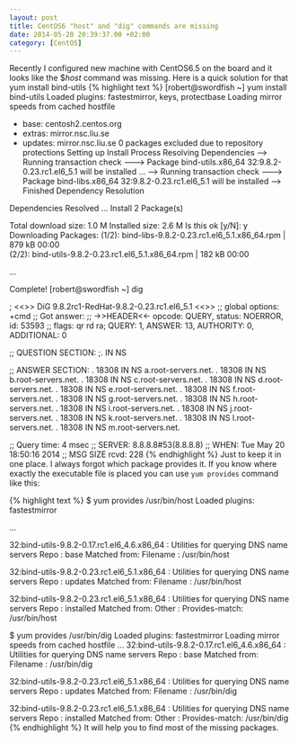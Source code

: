 ```yaml
---
layout: post
title: CentOS6 "host" and "dig" commands are missing
date: 2014-05-20 20:39:37.00 +02:00
category: [CentOS]
---
```

Recently I configured new machine with CentOS6.5 on the board and it looks like the $*host* command was missing.
Here is a quick solution for that
yum install bind-utils
{% highlight text %}
[robert@swordfish ~] yum install bind-utils
Loaded plugins: fastestmirror, keys, protectbase
Loading mirror speeds from cached hostfile
 * base: centosh2.centos.org
 * extras: mirror.nsc.liu.se
 * updates: mirror.nsc.liu.se
0 packages excluded due to repository protections
Setting up Install Process
Resolving Dependencies
--> Running transaction check
---> Package bind-utils.x86_64 32:9.8.2-0.23.rc1.el6_5.1 will be installed
...
--> Running transaction check
---> Package bind-libs.x86_64 32:9.8.2-0.23.rc1.el6_5.1 will be installed
--> Finished Dependency Resolution

Dependencies Resolved
...
Install       2 Package(s)

Total download size: 1.0 M
Installed size: 2.6 M
Is this ok [y/N]: y
Downloading Packages:
(1/2): bind-libs-9.8.2-0.23.rc1.el6_5.1.x86_64.rpm                                                           | 879 kB     00:00     
(2/2): bind-utils-9.8.2-0.23.rc1.el6_5.1.x86_64.rpm                                                          | 182 kB     00:00     

...

Complete!
[robert@swordfish ~] dig

; <<>> DiG 9.8.2rc1-RedHat-9.8.2-0.23.rc1.el6_5.1 <<>>
;; global options: +cmd
;; Got answer:
;; ->>HEADER<<- opcode: QUERY, status: NOERROR, id: 53593
;; flags: qr rd ra; QUERY: 1, ANSWER: 13, AUTHORITY: 0, ADDITIONAL: 0

;; QUESTION SECTION:
;.				IN	NS

;; ANSWER SECTION:
.			18308	IN	NS	a.root-servers.net.
.			18308	IN	NS	b.root-servers.net.
.			18308	IN	NS	c.root-servers.net.
.			18308	IN	NS	d.root-servers.net.
.			18308	IN	NS	e.root-servers.net.
.			18308	IN	NS	f.root-servers.net.
.			18308	IN	NS	g.root-servers.net.
.			18308	IN	NS	h.root-servers.net.
.			18308	IN	NS	i.root-servers.net.
.			18308	IN	NS	j.root-servers.net.
.			18308	IN	NS	k.root-servers.net.
.			18308	IN	NS	l.root-servers.net.
.			18308	IN	NS	m.root-servers.net.

;; Query time: 4 msec
;; SERVER: 8.8.8.8#53(8.8.8.8)
;; WHEN: Tue May 20 18:50:16 2014
;; MSG SIZE  rcvd: 228
{% endhighlight %}
Just to keep it in one place. I always forgot which package provides it.
If you know where exactly the executable file is placed you can use `yum provides` command like this:

{% highlight text %}
$ yum provides /usr/bin/host
Loaded plugins: fastestmirror

...

32:bind-utils-9.8.2-0.17.rc1.el6_4.6.x86_64 : Utilities for querying DNS name servers
Repo        : base
Matched from:
Filename    : /usr/bin/host

32:bind-utils-9.8.2-0.23.rc1.el6_5.1.x86_64 : Utilities for querying DNS name servers
Repo        : updates
Matched from:
Filename    : /usr/bin/host

32:bind-utils-9.8.2-0.23.rc1.el6_5.1.x86_64 : Utilities for querying DNS name servers
Repo        : installed
Matched from:
Other       : Provides-match: /usr/bin/host


$ yum provides /usr/bin/dig
Loaded plugins: fastestmirror
Loading mirror speeds from cached hostfile
...
32:bind-utils-9.8.2-0.17.rc1.el6_4.6.x86_64 : Utilities for querying DNS name servers
Repo        : base
Matched from:
Filename    : /usr/bin/dig

32:bind-utils-9.8.2-0.23.rc1.el6_5.1.x86_64 : Utilities for querying DNS name servers
Repo        : updates
Matched from:
Filename    : /usr/bin/dig

32:bind-utils-9.8.2-0.23.rc1.el6_5.1.x86_64 : Utilities for querying DNS name servers
Repo        : installed
Matched from:
Other       : Provides-match: /usr/bin/dig
{% endhighlight %}
It will help you to find most of the missing packages.


